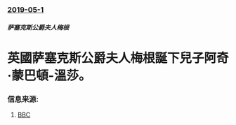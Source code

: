 ### [2019-05-1](/news/2019/05/1/index.md)

##### 萨塞克斯公爵夫人梅根
# 英國萨塞克斯公爵夫人梅根誕下兒子阿奇·蒙巴頓-溫莎。 




### 信息来源:

1. [BBC](https://www.bbc.com/zhongwen/simp/uk-48176368)
